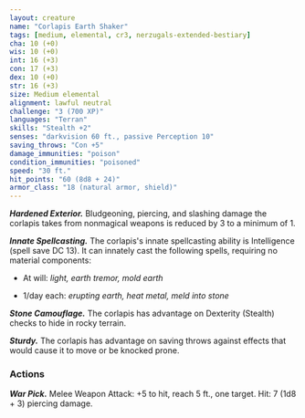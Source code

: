 ```yaml
---
layout: creature
name: "Corlapis Earth Shaker"
tags: [medium, elemental, cr3, nerzugals-extended-bestiary]
cha: 10 (+0)
wis: 10 (+0)
int: 16 (+3)
con: 17 (+3)
dex: 10 (+0)
str: 16 (+3)
size: Medium elemental
alignment: lawful neutral
challenge: "3 (700 XP)"
languages: "Terran"
skills: "Stealth +2"
senses: "darkvision 60 ft., passive Perception 10"
saving_throws: "Con +5"
damage_immunities: "poison"
condition_immunities: "poisoned"
speed: "30 ft."
hit_points: "60 (8d8 + 24)"
armor_class: "18 (natural armor, shield)"
---
```


***Hardened Exterior.*** Bludgeoning, piercing, and
slashing damage the corlapis takes from nonmagical
weapons is reduced by 3 to a minimum of 1.

***Innate Spellcasting.*** The corlapis's innate spellcasting
ability is Intelligence (spell save DC 13). It can
innately cast the following spells, requiring no
material components:

* At will: <i>light, earth tremor, mold earth</i>

* 1/day each: <i>erupting earth, heat metal, meld into stone</i>

***Stone Camouflage.*** The corlapis has advantage on
Dexterity (Stealth) checks to hide in rocky terrain.

***Sturdy.*** The corlapis has advantage on saving throws
against effects that would cause it to move or be
knocked prone.

### Actions

***War Pick.*** Melee Weapon Attack: +5 to hit, reach 5
ft., one target. Hit: 7 (1d8 + 3) piercing damage.
